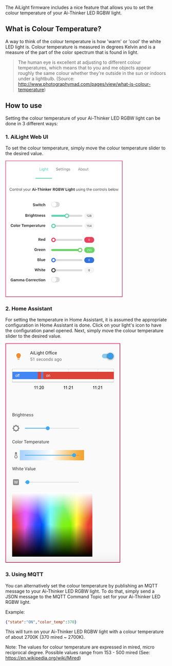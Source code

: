 The AiLight firmware includes a nice feature that allows you to set the colour temperature of your Ai-Thinker LED RGBW light.

## What is Colour Temperature?
A way to think of the colour temperature is how 'warm' or 'cool' the white LED light is. Colour temperature is measured in degrees Kelvin and is a measure of the part of the color spectrum that is found in light.

> The human eye is excellent at adjusting to different colour temperatures, which means that to you and me objects appear roughly the same colour whether they're outside in the sun or indoors under a lightbulb.
(Source: <http://www.photographymad.com/pages/view/what-is-colour-temperature>)

## How to use
Setting the colour temperature of your Ai-Thinker LED RGBW light can be done in 3 different ways:

### 1. AiLight Web UI
To set the colour temperature, simply move the colour temperature slider to the desired value.

![AiLight - Light Controls](images/ailight_light.png)

### 2. Home Assistant
For setting the temperature in Home Assistant, it is assumed the appropriate configuration in Home Assistant is done. Click on your light's icon to have the configuration panel opened. Next, simply move the colour temperature slider to the desired value.

![AiLight - Home Assistant](images/ailight_ha.png)

### 3. Using MQTT
You can alternatively set the colour temperature by publishing an MQTT message to your Ai-Thinker LED RGBW light. To do that, simply send a JSON message to the MQTT Command Topic set for your Ai-Thinker LED RGBW light.

Example:
``` JSON
{"state":"ON","color_temp":370}
```

This will turn on your Ai-Thinker LED RGBW light with a colour temperature of about 2700K (370 mired ~ 2700K).

Note: The values for colour temperature are expressed in mired, micro reciprocal degree. Possible values range from 153 - 500 mired (See: <https://en.wikipedia.org/wiki/Mired>)
